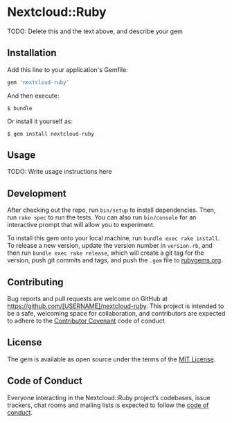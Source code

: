 # Nextcloud::Ruby

TODO: Delete this and the text above, and describe your gem

## Installation

Add this line to your application's Gemfile:

```ruby
gem 'nextcloud-ruby'
```

And then execute:

    $ bundle

Or install it yourself as:

    $ gem install nextcloud-ruby

## Usage

TODO: Write usage instructions here

## Development

After checking out the repo, run `bin/setup` to install dependencies. Then, run `rake spec` to run the tests. You can also run `bin/console` for an interactive prompt that will allow you to experiment.

To install this gem onto your local machine, run `bundle exec rake install`. To release a new version, update the version number in `version.rb`, and then run `bundle exec rake release`, which will create a git tag for the version, push git commits and tags, and push the `.gem` file to [rubygems.org](https://rubygems.org).

## Contributing

Bug reports and pull requests are welcome on GitHub at https://github.com/[USERNAME]/nextcloud-ruby. This project is intended to be a safe, welcoming space for collaboration, and contributors are expected to adhere to the [Contributor Covenant](http://contributor-covenant.org) code of conduct.

## License

The gem is available as open source under the terms of the [MIT License](http://opensource.org/licenses/MIT).

## Code of Conduct

Everyone interacting in the Nextcloud::Ruby project’s codebases, issue trackers, chat rooms and mailing lists is expected to follow the [code of conduct](https://github.com/[USERNAME]/nextcloud-ruby/blob/master/CODE_OF_CONDUCT.md).
